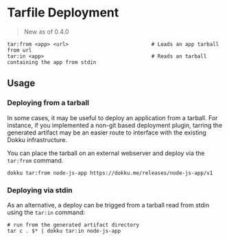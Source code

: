 # Tarfile Deployment

> New as of 0.4.0

```
tar:from <app> <url>                           # Loads an app tarball from url
tar:in <app>                                   # Reads an tarball containing the app from stdin
```

## Usage

### Deploying from a tarball

In some cases, it may be useful to deploy an application from a tarball. For instance, if you implemented a non-git based deployment plugin, tarring the generated artifact may be an easier route to interface with the existing Dokku infrastructure.

You can place the tarball on an external webserver and deploy via the `tar:from` command.

```shell
dokku tar:from node-js-app https://dokku.me/releases/node-js-app/v1
```

### Deploying via stdin

As an alternative, a deploy can be trigged from a tarball read from stdin using the `tar:in` command:

```shell
# run from the generated artifact directory
tar c . $* | dokku tar:in node-js-app
```
